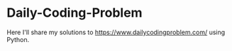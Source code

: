 # Daily-Coding-Problem
Here I'll share my solutions to https://www.dailycodingproblem.com/ using Python.
